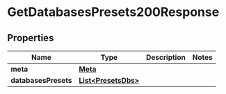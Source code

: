 

# GetDatabasesPresets200Response


## Properties

| Name | Type | Description | Notes |
|------------ | ------------- | ------------- | -------------|
|**meta** | [**Meta**](Meta.md) |  |  |
|**databasesPresets** | [**List&lt;PresetsDbs&gt;**](PresetsDbs.md) |  |  |



